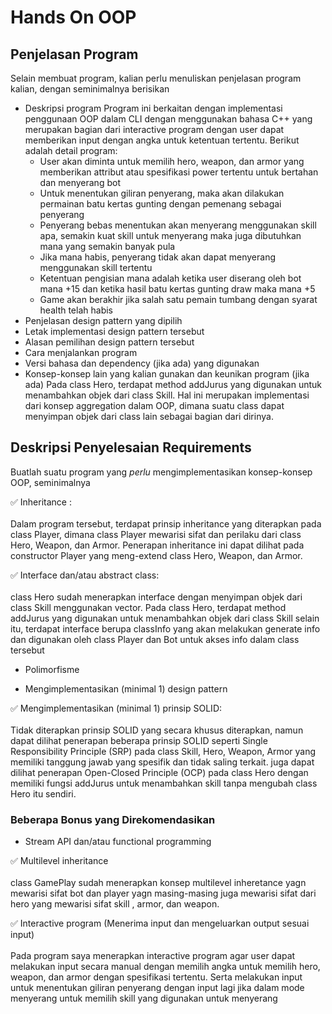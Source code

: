 # Hands On OOP

## Penjelasan Program

Selain membuat program, kalian perlu menuliskan penjelasan program kalian, dengan seminimalnya berisikan

- Deskripsi program
    Program ini berkaitan dengan implementasi penggunaan OOP dalam CLI dengan menggunakan bahasa C++ yang merupakan bagian  dari interactive program dengan user dapat memberikan input dengan angka untuk ketentuan tertentu. Berikut adalah detail program:
    - User akan diminta untuk memilih hero, weapon, dan armor yang memberikan attribut atau spesifikasi power tertentu untuk bertahan dan menyerang bot
    - Untuk menentukan giliran penyerang, maka akan dilakukan permainan batu kertas gunting dengan pemenang sebagai penyerang
    - Penyerang bebas menentukan akan menyerang menggunakan skill apa, semakin kuat skill untuk menyerang maka juga dibutuhkan mana yang semakin banyak pula
    - Jika mana habis, penyerang tidak akan dapat menyerang menggunakan skill tertentu 
    - Ketentuan pengisian mana adalah ketika user diserang oleh bot mana +15 dan ketika hasil batu kertas gunting draw maka mana +5
    - Game akan berakhir jika salah satu pemain tumbang dengan syarat health telah habis
- Penjelasan design pattern yang dipilih
- Letak implementasi design pattern tersebut
- Alasan pemilihan design pattern tersebut
- Cara menjalankan program
- Versi bahasa dan dependency (jika ada) yang digunakan
- Konsep-konsep lain yang kalian gunakan dan keunikan program (jika ada)
  Pada class Hero, terdapat method addJurus yang digunakan untuk menambahkan objek dari class Skill. Hal ini merupakan implementasi dari konsep aggregation dalam OOP, dimana suatu class dapat menyimpan objek dari class lain sebagai bagian dari dirinya.

## Deskripsi Penyelesaian Requirements

Buatlah suatu program yang _perlu_ mengimplementasikan konsep-konsep OOP, seminimalnya

✅ Inheritance :<br></br>
  Dalam program tersebut, terdapat prinsip inheritance yang diterapkan pada class Player, dimana class Player mewarisi sifat dan perilaku dari class Hero, Weapon, dan Armor. Penerapan inheritance ini dapat dilihat pada constructor Player yang meng-extend class Hero, Weapon, dan Armor.

✅ Interface dan/atau abstract class:<br></br>
  class Hero sudah menerapkan interface dengan menyimpan objek dari class Skill menggunakan vector. Pada class Hero, terdapat method addJurus yang digunakan untuk menambahkan objek dari class Skill selain itu, terdapat interface berupa classInfo yang akan melakukan generate info dan digunakan oleh class Player dan Bot untuk akses info dalam class tersebut

- Polimorfisme

- Mengimplementasikan (minimal 1) design pattern

✅ Mengimplementasikan (minimal 1) prinsip SOLID: <br></br>
  Tidak diterapkan prinsip SOLID yang secara khusus diterapkan, namun dapat dilihat penerapan beberapa prinsip SOLID seperti Single Responsibility Principle (SRP) pada class Skill, Hero, Weapon, Armor yang memiliki tanggung jawab yang spesifik dan tidak saling terkait. juga dapat dilihat penerapan Open-Closed Principle (OCP) pada class Hero dengan memiliki fungsi addJurus untuk menambahkan skill tanpa mengubah class Hero itu sendiri.


### Beberapa Bonus yang Direkomendasikan

- Stream API dan/atau functional programming

✅ Multilevel inheritance<br></br>
  class GamePlay sudah menerapkan konsep multilevel inheretance yagn mewarisi sifat bot dan player yagn masing-masing juga mewarisi sifat dari hero yang mewarisi sifat skill , armor, dan weapon.

✅ Interactive program (Menerima input dan mengeluarkan output sesuai input)<br></br>
  Pada program saya menerapkan interactive program agar user dapat melakukan input secara manual dengan memilih angka untuk memilih hero, weapon, dan armor dengan spesifikasi tertentu. Serta melakukan input untuk menentukan giliran penyerang dengan input lagi jika dalam mode menyerang untuk memilih skill yang digunakan untuk menyerang
